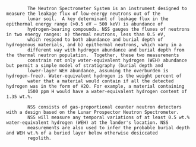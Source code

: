 
            The Neutron Spectrometer System is an instrument designed to measure the leakage flux of low-energy neutrons out of the 
            lunar soil.  A key determinant of leakage flux in the epithermal energy range (>0.5 eV – 500 keV) is abundance of 
            hydrogen-bearing compounds. NSS gauges the fluxes of neutrons in two energy ranges: a) thermal neutrons, less than 0.5 eV, 
            which respond to both abundance and burial depth of hydrogenous materials, and b) epithermal neutrons, which vary in a 
            different way with hydrogen abundance and burial depth from the thermal neutron population.  Together, these two measurements 
            constrain not only water-equivalent hydrogen (WEH) abundance but permit a simple model of stratigraphy (burial depth and 
            lower-layer WEH abundance, assuming the overburden is hydrogen-free). Water-equivalent hydrogen is the weight percent of 
            water that a material would contain if all the detected hydrogen was in the form of H2O. For example, a material containing 
            1500 ppm H would have a water-equivalent hydrogen content of 1.35 wt.%.
            
            NSS consists of gas-proportional counter neutron detectors with a design based on the Lunar Prospector Neutron Spectrometer. 
            NSS will measure any temporal variations of at least 0.5 wt.% water-equivalent hydrogen (WEH) at the lander's location. NSS 
            measurements are also used to infer the probable burial depth and WEH wt.% of a buried layer below otherwise desiccated 
            regolith.               
        